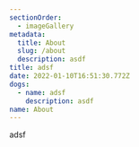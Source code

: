 ```yaml
---
sectionOrder:
  - imageGallery
metadata:
  title: About
  slug: /about
  description: asdf
title: adsf
date: 2022-01-10T16:51:30.772Z
dogs:
  - name: adsf
    description: asdf
name: About
---
```

adsf